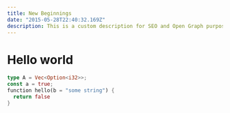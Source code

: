 ```yaml
---
title: New Beginnings
date: "2015-05-28T22:40:32.169Z"
description: This is a custom description for SEO and Open Graph purposes, rather than the default generated excerpt. Simply add a description field to the frontmatter.
---
```




# Hello world

```rust
type A = Vec<Option<i32>>;
const a = true;
function hello(b = "some string") {
  return false
}
```

